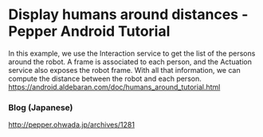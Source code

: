 # Display humans around distances - Pepper Android Tutorial

In this example, we use the Interaction service to get the list of the persons around the robot. A frame is associated to each person, and the Actuation service also exposes the robot frame. With all that information, we can compute the distance between the robot and each person. <br>
https://android.aldebaran.com/doc/humans_around_tutorial.html <br>

### Blog (Japanese)
http://pepper.ohwada.jp/archives/1281
